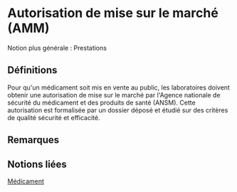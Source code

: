 # Autorisation de mise sur le marché (AMM)
<!-- SPDX-License-Identifier: MPL-2.0 -->

Notion plus générale : Prestations

## Définitions

Pour qu'un médicament soit mis en vente au public, les laboratoires doivent obtenir une autorisation de mise sur le marché par l'Agence nationale de sécurité du médicament et des produits de santé (ANSM). Cette autorisation est formalisée par un dossier déposé et étudié sur des critères de qualité sécurité et efficacité.

## Remarques

## Notions liées

[Médicament](medicament.md)

